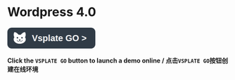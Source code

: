 # Wordpress 4.0

<a href="https://www.vsplate.com/?docker-compose=https://github.com/vsplate/dcenvs/wordpress/4.0"><img alt="VSPLATE GO" src="https://raw.githubusercontent.com/vsplate/images/master/vsgo_btn.png" width="200px"></a>

**Click the `VSPLATE GO` button to launch a demo online / 点击`VSPLATE GO`按钮创建在线环境**